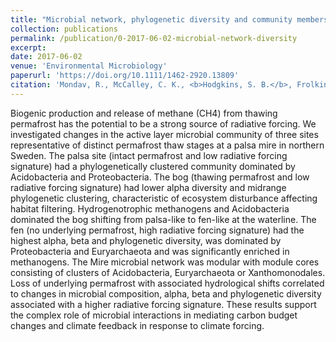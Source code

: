 ```yaml
---
title: "Microbial network, phylogenetic diversity and community membership in the active layer across a permafrost thaw gradient"
collection: publications
permalink: /publication/0-2017-06-02-microbial-network-diversity
excerpt:
date: 2017-06-02
venue: 'Environmental Microbiology'
paperurl: 'https://doi.org/10.1111/1462-2920.13809'
citation: 'Mondav, R., McCalley, C. K., <b>Hodgkins, S. B.</b>, Frolking, S., Saleska, S. R., Rich, V. I., Chanton, J. P., &amp; Crill, P. M. (2017). Microbial network, phylogenetic diversity and community membership in the active layer across a permafrost thaw gradient. <i>Environ. Microbiol.</i>, <i>19</i>(8), 3201–3218.'
---
```


Biogenic production and release of methane (CH4) from thawing permafrost has the potential to be a strong source of radiative forcing. We investigated changes in the active layer microbial community of three sites representative of distinct permafrost thaw stages at a palsa mire in northern Sweden. The palsa site (intact permafrost and low radiative forcing signature) had a phylogenetically clustered community dominated by Acidobacteria and Proteobacteria. The bog (thawing permafrost and low radiative forcing signature) had lower alpha diversity and midrange phylogenetic clustering, characteristic of ecosystem disturbance affecting habitat filtering. Hydrogenotrophic methanogens and Acidobacteria dominated the bog shifting from palsa-like to fen-like at the waterline. The fen (no underlying permafrost, high radiative forcing signature) had the highest alpha, beta and phylogenetic diversity, was dominated by Proteobacteria and Euryarchaeota and was significantly enriched in methanogens. The Mire microbial network was modular with module cores consisting of clusters of Acidobacteria, Euryarchaeota or Xanthomonodales. Loss of underlying permafrost with associated hydrological shifts correlated to changes in microbial composition, alpha, beta and phylogenetic diversity associated with a higher radiative forcing signature. These results support the complex role of microbial interactions in mediating carbon budget changes and climate feedback in response to climate forcing.
